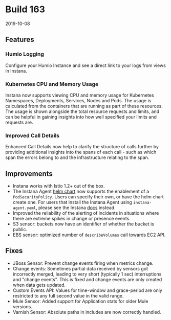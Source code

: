 # Build 163

2019-10-08

## Features

### Humio Logging

Configure your Humio Instance and see a direct link to your logs from views in Instana.

### Kubernetes CPU and Memory Usage

Instana now supports viewing CPU and memory usage for Kubernetes Namespaces, Deployments, Services, Nodes and Pods. The usage is calculated from the containers that are running as part of these resources. The usage is shown alongside the total resource requests and limits, and can be helpful in gaining insights into how well specified your limits and requests are.

### Improved Call Details

Enhanced Call Details now help to clarify the structure of calls further by providing additional insights into the spans of each call - such as which span the errors belong to and the infrastructure relating to the span.

## Improvements

- Instana works with Istio 1.2+ out of the box.
- The Instana Agent [helm chart](https://github.com/helm/charts/tree/master/stable/instana-agent) now supports the enablement of a `PodSecurityPolicy`. Users can specify their own, or have the helm chart create one. For users that install the Instana Agent using `instana-agent.yaml`, please see the Instana [docs](https://docs.instana.io/quick_start/agent_setup/container/kubernetes/#podsecuritypolicy) instead.
- Improved the reliability of the alerting of incidents in situations where there are extreme spikes in change or presence events.
- S3 sensor: buckets now have an identifier of whether the bucket is public.
- EBS sensor: optimized number of `describeVolumes` call towards EC2 API.

## Fixes

- JBoss Sensor: Prevent change events firing when metrics change.
- Change events: Sometimes partial data received by sensors got incorrectly merged, leading to very short (typically 1 sec) interruptions and "change events". This is fixed and change events are only created when data gets updated.
- Custom Events API: Values for time-window and grace-period are only restricted to any full second value in the valid range.
- Mule Sensor: Added support for Application stats for older Mule versions.
- Varnish Sensor: Absolute paths in includes are now correctly handled.
